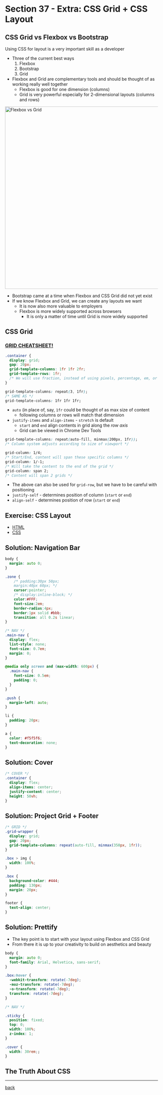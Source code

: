 # Section 37 - Extra: CSS Grid + CSS Layout

## CSS Grid vs Flexbox vs Bootstrap

Using CSS for layout is a very important skill as a developer

- Three of the current best ways
  1. Flexbox
  2. Bootstrap
  3. Grid
- Flexbox and Grid are complementary tools and should be thought of as working really well together
  - Flexbox is good for one dimension (columns)
  - Grid is very powerful especially for 2-dimensional layouts (columns and rows)

<img src="https://miro.medium.com/max/860/1*FifZUGz97Onmb7RUOairbg.png" width="600" alt="Flexbox vs Grid">

- Bootstrap came at a time when Flexbox and CSS Grid did not yet exist
- If we know Flexbox and Grid, we can create any layouts we want
  - It is now also more valuable to employers
  - Flexbox is more widely supported across browsers
    - It is only a matter of time until Grid is more widely supported

## CSS Grid

### [GRID CHEATSHEET!](https://grid.malven.co/)

```css
.container {
  display: grid;
  gap: 20px;
  grid-template-columns: 1fr 1fr 2fr;
  grid-template-rows: 1fr;
  /* We will use fraction, instead of using pixels, percentage, em, or rem */
}
```

```css
grid-template-columns: repeat(3, 1fr);
/* SAME AS */
grid-template-columns: 1fr 1fr 1fr;
```

- `auto` (in place of, say, `1fr` could be thought of as max size of content
  - following columns or rows will match that dimension
- `justify-items` and `align-items` - `stretch` is default
  - `start` and `end` align contents in grid along the *row axis*
  - Grid can be viewed in Chrome Dev Tools

```css
grid-template-columns: repeat(auto-fill, minmax(200px, 1fr));
/* Column system adjusts according to size of viewport */
```

```css
grid-column: 1/4;
/* Start/End, content will span these specific columns */
grid-column: 1/-1;
/* Will take the content to the end of the grid */
grid-column: span 2;
/* Content will span 2 grids */
```

- The above can also be used for `grid-row`, but we have to be careful with positioning
- `justify-self` - determines position of column (`start` or `end`)
- `align-self` - determines position of row (`start` or `end`)

## Exercise: CSS Layout

- [HTML](../section37/css-layout/index.html)
- [CSS](../section37/css-layout/style.css)

## Solution: Navigation Bar

```css
body {
  margin: auto 0;
}

.zone {
    /* padding:30px 50px;
    margin:40px 60px; */
    cursor:pointer;
    /* display:inline-block; */
    color:#FFF;
    font-size:2em;
    border-radius:4px;
    border:1px solid #bbb;
    transition: all 0.2s linear;
}

/* NAV */
.main-nav {
  display: flex;
  list-style: none;
  font-size: 0.7em;
  margin: 0;
}

@media only screen and (max-width: 600px) {
  .main-nav {
    font-size: 0.5em;
    padding: 0;
  }
}

.push {
  margin-left: auto;
}

li {
  padding: 20px;
}

a {
  color: #f5f5f6;
  text-decoration: none;
}
```

## Solution: Cover

```css
/* COVER */
.container {
  display: flex;
  align-items: center;
  justify-content: center;
  height: 50vh;
}
```

## Solution: Project Grid + Footer

```css
/* GRID */
.grid-wrapper {
  display: grid;
  gap: 20px;
  grid-template-columns: repeat(auto-fill, minmax(350px, 1fr));
}

.box > img {
  width: 100%;
}

.box {
  background-color: #444;
  padding: 130px;
  margin: 20px;
}

footer {
  text-align: center;
}
```

## Solution: Prettify

- The key point is to start with your layout using Flexbox and CSS Grid
- From there it is up to your creativity to build on aesthetics and beauty

```css
body {
  margin: auto 0;
  font-family: Arial, Helvetica, sans-serif;
}

.box:hover {
  -webkit-transform: rotate(-7deg);
  -moz-transform: rotate(-7deg);
  -o-transform: rotate(-7deg);
  transform: rotate(-7deg);
}

/* NAV */

.sticky {
  position: fixed;
  top: 0;
  width: 100%;
  z-index: 1;
}

.cover {
  width: 30rem;;
}
```

## The Truth About CSS

- - -

[back](../README.md)
